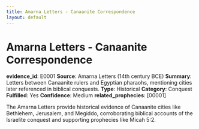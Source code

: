 ```yaml
---
title: Amarna Letters - Canaanite Correspondence
layout: default
---
```


# Amarna Letters - Canaanite Correspondence
**evidence_id**: E0001
**Source**: Amarna Letters (14th century BCE)
**Summary**: Letters between Canaanite rulers and Egyptian pharaohs, mentioning cities later referenced in biblical conquests.
**Type**: Historical
**Category**: Conquest
**Fulfilled**: Yes
**Confidence**: Medium
**related_prophecies**: [00001]


The Amarna Letters provide historical evidence of Canaanite cities like Bethlehem, Jerusalem, and Megiddo, corroborating biblical accounts of the Israelite conquest and supporting prophecies like Micah 5:2.

